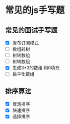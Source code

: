 # 常见的js手写题
## 常见的面试手写题
- [x] 发布订阅模式
- [ ] 数组转树
- [ ] 树转数组
- [ ] 树转数组
- [x] 生成3*3的数组 用0填充
- [ ] 扁平化数组

## 排序算法
- [x] 冒泡排序
- [x] 快速排序
- [x] 选择排序
